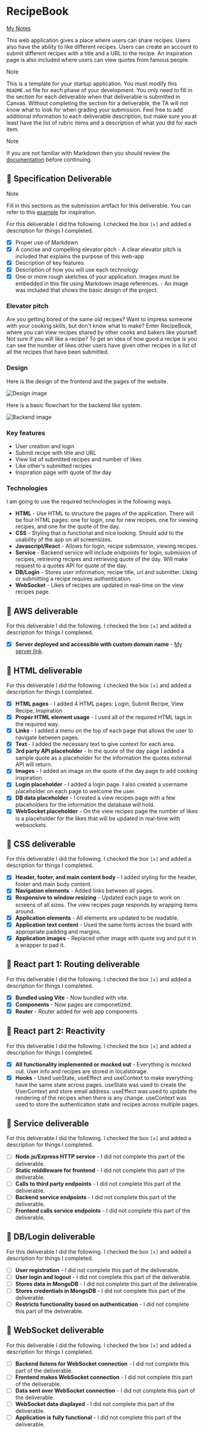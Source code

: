 # RecipeBook

[My Notes](notes.md)

This web application gives a place where users can share recipes. Users also have the ability to like different recipes. Users can create an account to submit different recipes with a title and a URL to the recipe. An inspiration page is also included where users can view quotes from famous people.

> [!NOTE]
>  This is a template for your startup application. You must modify this `README.md` file for each phase of your development. You only need to fill in the section for each deliverable when that deliverable is submitted in Canvas. Without completing the section for a deliverable, the TA will not know what to look for when grading your submission. Feel free to add additional information to each deliverable description, but make sure you at least have the list of rubric items and a description of what you did for each item.

> [!NOTE]
>  If you are not familiar with Markdown then you should review the [documentation](https://docs.github.com/en/get-started/writing-on-github/getting-started-with-writing-and-formatting-on-github/basic-writing-and-formatting-syntax) before continuing.

## 🚀 Specification Deliverable

> [!NOTE]
>  Fill in this sections as the submission artifact for this deliverable. You can refer to this [example](https://github.com/webprogramming260/startup-example/blob/main/README.md) for inspiration.

For this deliverable I did the following. I checked the box `[x]` and added a description for things I completed.

- [x] Proper use of Markdown
- [x] A concise and compelling elevator pitch - A clear elevator pitch is included that explains the purpose of this web-app
- [x] Description of key features
- [x] Description of how you will use each technology
- [x] One or more rough sketches of your application. Images must be embedded in this file using Markdown image references. - An image was included that shows the basic design of the project.

### Elevator pitch

Are you getting bored of the same old recipes? Want to impress someone with your cooking skills, but don't know what to make? Enter RecipeBook, where you can view recipes shared by other cooks and bakers like yourself. Not sure if you will like a recipe? To get an idea of how good a recipe is you can see the number of likes other users have given other recipes in a list of all the recipes that have been submitted.

### Design

Here is the design of the frontend and the pages of the website.

![Design image](frontend-mockup.svg)

Here is a basic flowchart for the backend like system.

![Backend image](backend-mockup.svg)

### Key features

- User creation and login
- Submit recipe with title and URL
- View list of submitted recipes and number of likes
- Like other's submitted recipes
- Inspiration page with quote of the day

### Technologies

I am going to use the required technologies in the following ways.

- **HTML** - Use HTML to structure the pages of the application. There will be four HTML pages: one for login, one for new recipes, one for viewing recipes, and one for the quote of the day.
- **CSS** - Styling that is functional and nice looking. Should add to the usability of the app on all screensizes.
- **Javascript/React** - Allows for login, recipe submission, viewing recipes.
- **Service** - Backend service will include endpoints for login, submision of recipes, retrieving recipes and retrieving quote of the day. Will make request to a quotes API for quote of the day.
- **DB/Login** - Stores user information; recipe title, url and submitter. Liking or submitting a recipe requires authentication.
- **WebSocket** - Likes of recipes are updated in real-time on the view recipes page.

## 🚀 AWS deliverable

For this deliverable I did the following. I checked the box `[x]` and added a description for things I completed.

- [x] **Server deployed and accessible with custom domain name** - [My server link](https://recipe-book.click).

## 🚀 HTML deliverable

For this deliverable I did the following. I checked the box `[x]` and added a description for things I completed.

- [x] **HTML pages** - I added 4 HTML pages: Login, Submit Recipe, View Recipe, Inspiration
- [x] **Proper HTML element usage** - I used all of the required HTML tags in the required way.
- [x] **Links** - I added a menu on the top of each page that allows the user to navigate between pages.
- [x] **Text** - I added the necessary text to give context for each area.
- [x] **3rd party API placeholder** - In the quote of the day page I added a sample quote as a placeholder for the information the quotes external API will return.
- [x] **Images** - I added an image on the quote of the day page to add cooking inspiration.
- [x] **Login placeholder** - I added a login page. I also created a username placeholder on each page to welcome the user.
- [x] **DB data placeholder** - I created a view recipes page with a few placeholders for the information the database will hold.
- [x] **WebSocket placeholder** - On the view recipes page the number of likes is a placeholder for the likes that will be updated in real-time with websockets.

## 🚀 CSS deliverable

For this deliverable I did the following. I checked the box `[x]` and added a description for things I completed.

- [x] **Header, footer, and main content body** - I added styling for the header, footer and main body content.
- [x] **Navigation elements** - Added links between all pages.
- [x] **Responsive to window resizing** - Updated each page to work on screens of all sizes. The view recipes page responds by wrapping items around.
- [x] **Application elements** - All elements are updated to be readable.
- [x] **Application text content** - Used the same fonts across the board with appropriate padding and margins.
- [x] **Application images** - Replaced other image with quote svg and put it in a wrapper to pad it.

## 🚀 React part 1: Routing deliverable

For this deliverable I did the following. I checked the box `[x]` and added a description for things I completed.

- [x] **Bundled using Vite** - Now bundled with vite.
- [x] **Components** - Now pages are componetized.
- [x] **Router** - Router added for web app components.

## 🚀 React part 2: Reactivity

For this deliverable I did the following. I checked the box `[x]` and added a description for things I completed.

- [x] **All functionality implemented or mocked out** - Everything is mocked out. User info and recipes are stored in localstorage.
- [x] **Hooks** - Used useState, useEffect and useContext to make everything have the same state across pages. useState was used to create the UserContext and store email address. useEffect was used to update the rendering of the recipes when there is any change. useContext was used to store the authentication state and recipes across multiple pages.

## 🚀 Service deliverable

For this deliverable I did the following. I checked the box `[x]` and added a description for things I completed.

- [ ] **Node.js/Express HTTP service** - I did not complete this part of the deliverable.
- [ ] **Static middleware for frontend** - I did not complete this part of the deliverable.
- [ ] **Calls to third party endpoints** - I did not complete this part of the deliverable.
- [ ] **Backend service endpoints** - I did not complete this part of the deliverable.
- [ ] **Frontend calls service endpoints** - I did not complete this part of the deliverable.

## 🚀 DB/Login deliverable

For this deliverable I did the following. I checked the box `[x]` and added a description for things I completed.

- [ ] **User registration** - I did not complete this part of the deliverable.
- [ ] **User login and logout** - I did not complete this part of the deliverable.
- [ ] **Stores data in MongoDB** - I did not complete this part of the deliverable.
- [ ] **Stores credentials in MongoDB** - I did not complete this part of the deliverable.
- [ ] **Restricts functionality based on authentication** - I did not complete this part of the deliverable.

## 🚀 WebSocket deliverable

For this deliverable I did the following. I checked the box `[x]` and added a description for things I completed.

- [ ] **Backend listens for WebSocket connection** - I did not complete this part of the deliverable.
- [ ] **Frontend makes WebSocket connection** - I did not complete this part of the deliverable.
- [ ] **Data sent over WebSocket connection** - I did not complete this part of the deliverable.
- [ ] **WebSocket data displayed** - I did not complete this part of the deliverable.
- [ ] **Application is fully functional** - I did not complete this part of the deliverable.
